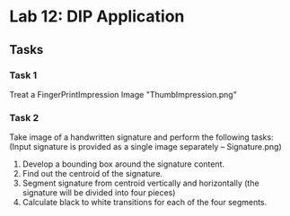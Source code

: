 # Lab 12: DIP Application

## Tasks

### Task 1

Treat a FingerPrintImpression Image "ThumbImpression.png"

### Task 2

Take image of a handwritten signature and perform the following tasks: (Input signature is provided as a single image separately – Signature.png)

1.  Develop a bounding box around the signature content.
2.  Find out the centroid of the signature.
3.  Segment signature from centroid vertically and horizontally (the signature will be divided into four pieces)
4.  Calculate black to white transitions for each of the four segments.